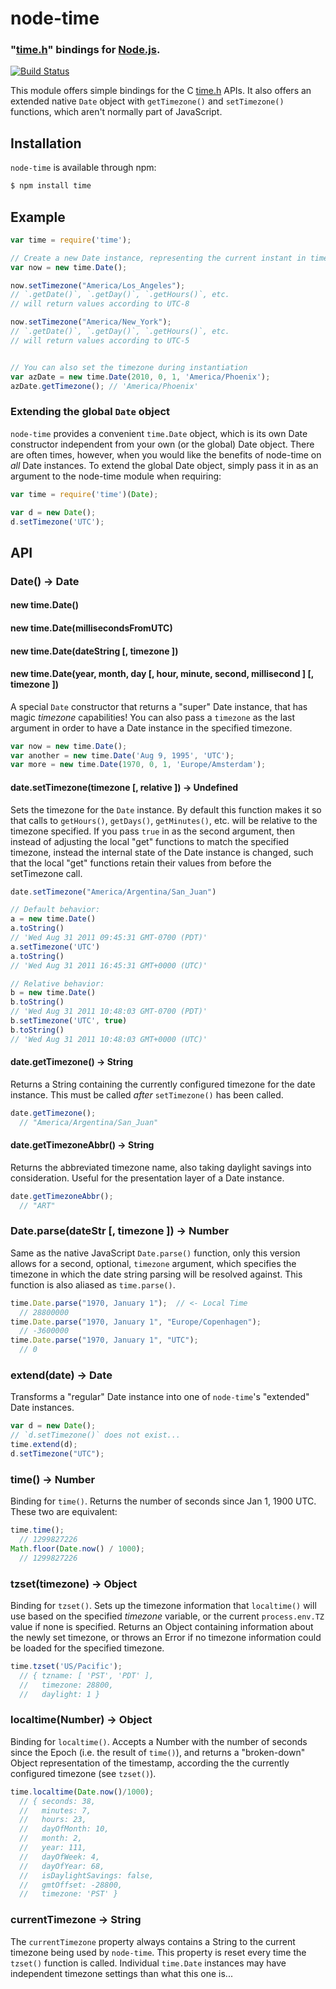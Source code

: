 node-time
=========
### "[time.h][]" bindings for [Node.js][Node].
[![Build Status](https://travis-ci.org/TooTallNate/node-time.png?branch=master)](https://travis-ci.org/TooTallNate/node-time)


This module offers simple bindings for the C [time.h][] APIs.
It also offers an extended native `Date` object with `getTimezone()`
and `setTimezone()` functions, which aren't normally part of JavaScript.


Installation
------------

`node-time` is available through npm:

``` bash
$ npm install time
```


Example
-------

``` javascript
var time = require('time');

// Create a new Date instance, representing the current instant in time
var now = new time.Date();

now.setTimezone("America/Los_Angeles");
// `.getDate()`, `.getDay()`, `.getHours()`, etc.
// will return values according to UTC-8

now.setTimezone("America/New_York");
// `.getDate()`, `.getDay()`, `.getHours()`, etc.
// will return values according to UTC-5


// You can also set the timezone during instantiation
var azDate = new time.Date(2010, 0, 1, 'America/Phoenix');
azDate.getTimezone(); // 'America/Phoenix'
```

### Extending the global `Date` object

`node-time` provides a convenient `time.Date` object, which is its own Date
constructor independent from your own (or the global) Date object. There are often
times, however, when you would like the benefits of node-time on *all* Date
instances. To extend the global Date object, simply pass it in as an argument to
the node-time module when requiring:

``` js
var time = require('time')(Date);

var d = new Date();
d.setTimezone('UTC');
```


API
---


### Date() -> Date
#### new time.Date()
#### new time.Date(millisecondsFromUTC)
#### new time.Date(dateString [, timezone ])
#### new time.Date(year, month, day [, hour, minute, second, millisecond ] [, timezone ])

A special `Date` constructor that returns a "super" Date instance, that has
magic _timezone_ capabilities! You can also pass a `timezone` as the last
argument in order to have a Date instance in the specified timezone.

``` javascript
var now = new time.Date();
var another = new time.Date('Aug 9, 1995', 'UTC');
var more = new time.Date(1970, 0, 1, 'Europe/Amsterdam');
```


#### date.setTimezone(timezone [, relative ]) -> Undefined

Sets the timezone for the `Date` instance. By default this function makes it so
that calls to `getHours()`, `getDays()`, `getMinutes()`, etc. will be relative to
the timezone specified. If you pass `true` in as the second argument, then
instead of adjusting the local "get" functions to match the specified timezone,
instead the internal state of the Date instance is changed, such that the local
"get" functions retain their values from before the setTimezone call.

``` javascript
date.setTimezone("America/Argentina/San_Juan")

// Default behavior:
a = new time.Date()
a.toString()
// 'Wed Aug 31 2011 09:45:31 GMT-0700 (PDT)'
a.setTimezone('UTC')
a.toString()
// 'Wed Aug 31 2011 16:45:31 GMT+0000 (UTC)'

// Relative behavior:
b = new time.Date()
b.toString()
// 'Wed Aug 31 2011 10:48:03 GMT-0700 (PDT)'
b.setTimezone('UTC', true)
b.toString()
// 'Wed Aug 31 2011 10:48:03 GMT+0000 (UTC)'
```


#### date.getTimezone() -> String

Returns a String containing the currently configured timezone for the date instance.
This must be called _after_ `setTimezone()` has been called.

``` javascript
date.getTimezone();
  // "America/Argentina/San_Juan"
```


#### date.getTimezoneAbbr() -> String

Returns the abbreviated timezone name, also taking daylight savings into consideration.
Useful for the presentation layer of a Date instance.

``` javascript
date.getTimezoneAbbr();
  // "ART"
```


### Date.parse(dateStr [, timezone ]) -> Number

Same as the native JavaScript `Date.parse()` function, only this version allows
for a second, optional, `timezone` argument, which specifies the timezone in
which the date string parsing will be resolved against. This function is also
aliased as `time.parse()`.

``` javascript
time.Date.parse("1970, January 1");  // <- Local Time
  // 28800000
time.Date.parse("1970, January 1", "Europe/Copenhagen");
  // -3600000
time.Date.parse("1970, January 1", "UTC");
  // 0
```


### extend(date) -> Date

Transforms a "regular" Date instance into one of `node-time`'s "extended" Date instances.

``` javascript
var d = new Date();
// `d.setTimezone()` does not exist...
time.extend(d);
d.setTimezone("UTC");
```


### time() -> Number

Binding for `time()`. Returns the number of seconds since Jan 1, 1900 UTC.
These two are equivalent:

``` javascript
time.time();
  // 1299827226
Math.floor(Date.now() / 1000);
  // 1299827226
```


### tzset(timezone) -> Object

Binding for `tzset()`. Sets up the timezone information that `localtime()` will
use based on the specified _timezone_ variable, or the current `process.env.TZ`
value if none is specified. Returns an Object containing information about the
newly set timezone, or throws an Error if no timezone information could be loaded
for the specified timezone.

``` javascript
time.tzset('US/Pacific');
  // { tzname: [ 'PST', 'PDT' ],
  //   timezone: 28800,
  //   daylight: 1 }
```


### localtime(Number) -> Object

Binding for `localtime()`. Accepts a Number with the number of seconds since the
Epoch (i.e. the result of `time()`), and returns a "broken-down" Object
representation of the timestamp, according the the currently configured timezone
(see `tzset()`).

``` javascript
time.localtime(Date.now()/1000);
  // { seconds: 38,
  //   minutes: 7,
  //   hours: 23,
  //   dayOfMonth: 10,
  //   month: 2,
  //   year: 111,
  //   dayOfWeek: 4,
  //   dayOfYear: 68,
  //   isDaylightSavings: false,
  //   gmtOffset: -28800,
  //   timezone: 'PST' }
```


### currentTimezone -> String

The `currentTimezone` property always contains a String to the current timezone
being used by `node-time`. This property is reset every time the `tzset()`
function is called. Individual `time.Date` instances may have independent
timezone settings than what this one is...


[Node]: http://nodejs.org
[time.h]: http://en.wikipedia.org/wiki/Time.h
